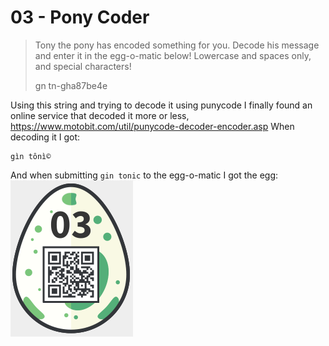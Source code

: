 03 - Pony Coder
===============
> Tony the pony has encoded something for you. Decode his message and enter it in the egg-o-matic below! Lowercase and spaces only, and special characters!
> 
> gn tn-gha87be4e

Using this string and trying to decode it using punycode I finally found an online service that decoded it more or less, <https://www.motobit.com/util/punycode-decoder-encoder.asp> When decoding it I got:
```
gìn tônì©
```

And when submitting `gin tonic` to the egg-o-matic I got the egg:
![](./03_egg.png)
